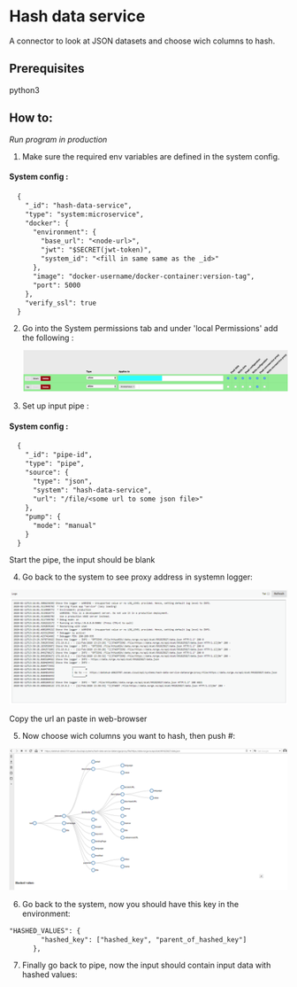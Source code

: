 # Hash data service
A connector to look at JSON datasets and choose wich columns to hash.

## Prerequisites
python3

## How to:


*Run program in production*

1. Make sure the required env variables are defined in the system config.

#### System config :

```
  {
    "_id": "hash-data-service",
    "type": "system:microservice",
    "docker": {
      "environment": {
        "base_url": "<node-url>",
        "jwt": "$SECRET(jwt-token)",
        "system_id": "<fill in same same as the _id>"
      },
      "image": "docker-username/docker-container:version-tag",
      "port": 5000
    },
    "verify_ssl": true
  }

```

2. Go into the System permissions tab and under 'local Permissions' add the following :

    ![Permissions](Permissions.png)


3. Set up input pipe :

#### System config :
```
  {
    "_id": "pipe-id",
    "type": "pipe",
    "source": {
      "type": "json",
      "system": "hash-data-service",
      "url": "/file/<some url to some json file>"
    },
    "pump": {
      "mode": "manual"
    }
  }

```
  Start the pipe, the input should be blank

4. Go back to the system to see proxy address in systemn logger:

  ![System logger](System_url_log.png)

  Copy the url an paste in web-browser

5. Now choose wich columns you want to hash, then push #:

  ![JSON file visualization](JSON_vis.png)

6. Go back to the system, now you should have this key in the environment:


```
"HASHED_VALUES": {
        "hashed_key": ["hashed_key", "parent_of_hashed_key"]
      },

```

7. Finally go back to pipe, now the input should contain input data with hashed values:
